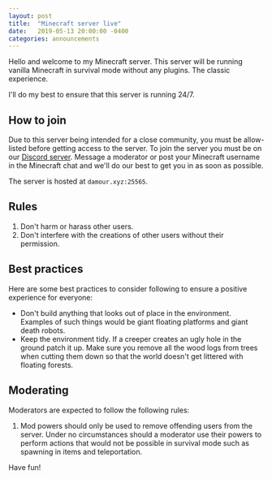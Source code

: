 ```yaml
---
layout: post
title:  "Minecraft server live"
date:   2019-05-13 20:00:00 -0400
categories: announcements
---
```


Hello and welcome to my Minecraft server. This server will be running
vanilla Minecraft in survival mode without any plugins. The classic experience.
 
I'll do my best to ensure that this server is running 24/7.
 
## How to join
Due to this server being intended for a close community, you must be
allow-listed before getting access to the server. To join the server you must be
on our [Discord server](https://discord.gg/aEkzE59). Message a moderator or
post your Minecraft username in the Minecraft chat and we'll do our best to get
you in as soon as possible.
 
The server is hosted at `damour.xyz:25565`.
 
## Rules
1. Don't harm or harass other users.
2. Don't interfere with the creations of other users without their permission.
 
## Best practices
Here are some best practices to consider following to ensure a positive
experience for everyone:
- Don't build anything that looks out of place in the environment. Examples
of such things would be giant floating platforms and giant death robots.
- Keep the environment tidy. If a creeper creates an ugly hole in the ground
patch it up. Make sure you remove all the wood logs from trees when cutting
them down so that the world doesn't get littered with floating forests.
 
## Moderating
Moderators are expected to follow the following rules:
1. Mod powers should only be used to remove offending users from the server.
Under no circumstances should a moderator use their powers to perform actions
that would not be possible in survival mode such as spawning in items and
teleportation.
 
Have fun!